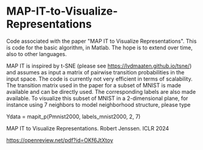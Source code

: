 # MAP-IT-to-Visualize-Representations
Code associated with the paper "MAP IT to Visualize Representations". This is code for the basic algorithm, in Matlab. The hope is to extend over time, also to other languages.  

MAP IT is inspired by t-SNE (please see https://lvdmaaten.github.io/tsne/) and assumes as input a matrix of pairwise transition probabilities in the input space. The code is currently not very efficient in terms of scalability. The transition matrix used in the paper for a subset of MNIST is made available and can be directly used. The corresponding labels are also made available. To visualize this subset of MNIST in a 2-dimensional plane, for instance using 7 neighbors to model neighborhood structure, please type 

Ydata = mapit_p(Pmnist2000, labels_mnist2000, 2, 7)


MAP IT to Visualize Representations. Robert Jenssen. ICLR 2024

https://openreview.net/pdf?id=OKf6JtXtoy 
